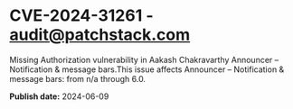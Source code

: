 # CVE-2024-31261 - audit@patchstack.com

Missing Authorization vulnerability in Aakash Chakravarthy Announcer – Notification & message bars.This issue affects Announcer – Notification & message bars: from n/a through 6.0.

**Publish date:** 2024-06-09
